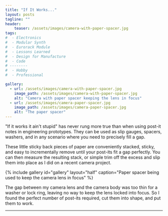 ```yaml
---
title: "If It Works..."
layout: posts
tagline: ""
header:
    teaser: /assets/images/camera-with-paper-spacer.jpg
tags:
#  - Electronics
#  - Modular Synth
#  - Eurorack Module
#  - Lessons Learned
#  - Design for Manufacture
#  - Code
# --------
#  - Hobby
#  - Professional

gallery:
  - url: /assets/images/camera-with-paper-spacer.jpg
    image_path: /assets/images/camera-with-paper-spacer.jpg
    alt: "Camera with paper spacer keeping the lens in focus"
  - url: /assets/images/camera-paper-spacer.jpg
    image_path: /assets/images/camera-paper-spacer.jpg
    alt: "The paper spacer"
---
```


"If it works it ain't stupid" has never rung more true than when using post-it notes in engineering prototypes. They can be used as slip gauges, spacers, washers, and in any scenario where you need to precisely fill a gap.  

These little sticky back pieces of paper are conveniently stacked, sticky, and easy to incrementally remove until your post-its fit a gap perfectly. You can then measure the resulting stack, or simple trim off the excess and slip them into place as I did on a recent camera project.

{% include gallery id="gallery" layout="half" caption="Paper spacer being used to keep the camera lens in focus" %}

The gap between my camera lens and the camera body was too thin for a washer or lock ring, leaving no way to keep the lens locked into focus. So I found the perfect number of post-its required, cut them into shape, and put them to work.

***
